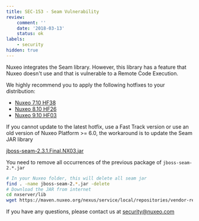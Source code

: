 ```yaml
---
title: SEC-153 - Seam Vulnerability
review:
    comment: ''
    date: '2018-03-13'
    status: ok
labels:
    - security
hidden: true
---
```

Nuxeo integrates the Seam library. However, this library has a feature that Nuxeo doesn't use and that is vulnerable to a Remote Code Execution.

We highly recommend you to apply the following hotfixes to your distribution:
- [Nuxeo 7.10 HF38](https://connect.nuxeo.com/nuxeo/site/marketplace/package/nuxeo-7.10-HF38)
- [Nuxeo 8.10 HF26](https://connect.nuxeo.com/nuxeo/site/marketplace/package/nuxeo-8.10-HF26)
- [Nuxeo 9.10 HF03](https://connect.nuxeo.com/nuxeo/site/marketplace/package/nuxeo-9.10-HF03)

If you cannot update to the latest hotfix, use a Fast Track version or use an old version of Nuxeo Platform >= 6.0, the workaround is to update the Seam JAR library

[jboss-seam-2.3.1.Final.NX03.jar](https://maven.nuxeo.org/nexus/service/local/repositories/vendor-releases/content/org/jboss/seam/jboss-seam/2.3.1.Final.NX03/jboss-seam-2.3.1.Final.NX03.jar)

You need to remove all occurrences of the previous package of `jboss-seam-2.*.jar`

```bash
# In your Nuxeo folder, this will delete all seam jar
find . -name jboss-seam-2.*.jar -delete
# Download the JAR from internet
cd nxserver/lib
wget https://maven.nuxeo.org/nexus/service/local/repositories/vendor-releases/content/org/jboss/seam/jboss-seam/2.3.1.Final.NX03/jboss-seam-2.3.1.Final.NX03.jar
```

If you have any questions, please contact us at [security@nuxeo.com](mailto:security@nuxeo.com)

